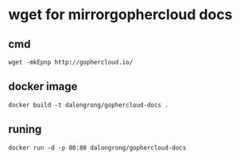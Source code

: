 # wget for mirrorgophercloud docs

## cmd

```code
wget -mkEpnp http://gophercloud.io/
```

## docker image

```code
docker build -t dalongrong/gophercloud-docs .
```

## runing

```code
docker run -d -p 80:80 dalongrong/gophercloud-docs
```